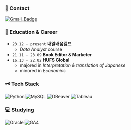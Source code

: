 ### 📩 Contact
[![Gmail_Badge](https://img.shields.io/badge/Gmail-CC2D29?style=flat&logo=gmail&logoColor=white)](mailto:heleownae@gmail.com)

### 📜 Education & Career
- `23.12 - present` **내일배움캠프** 
  - _Data Analyst_ course
- `21.11 - 23.09` **Book Editor & Marketer** 
- `16.13 - 22.02` **HUFS Global** 
  - majored in _Interpretation & translation of Japanese_
  - minored in _Economics_

### 🗝️ Tech Stack
![Python](https://img.shields.io/badge/Python-4182B4?style=plastic&logo=Python&logoColor=white)
![MySQL](https://img.shields.io/badge/MySQL-00758F?style=plastic&logo=MySQL&logoColor=white)
![DBeaver](https://img.shields.io/badge/DBeaver-E2D8CC?style=plastic&logo=DBeaver&logoColor=372923)
![Tableau](https://img.shields.io/badge/Tableau-26569A?style=plastic&logo=Tableau&logoColor=white)

### 💻 Studying
![Oracle](https://img.shields.io/badge/Oracle-F80000?style=plastic&logo=Oracle&logoColor=white)
![GA4](https://img.shields.io/badge/GA4-DC7000?style=plastic&logo=GoogleAnalytics&logoColor=white)

<!--
!![PowerBI](https://img.shields.io/badge/PowerBI-D99E0D?style=plastic&logo=PowerBI&logoColor=white)
## Baekjoon Online Judge
[![Solved.ac Profile](http://mazassumnida.wtf/api/v2/generate_badge?boj=hong267)](https://solved.ac/hong267/)
![PostgreSQL](https://img.shields.io/badge/PostgreSQL-316192?style=plastic&logo=PostgreSQL&logoColor=white)
-->
